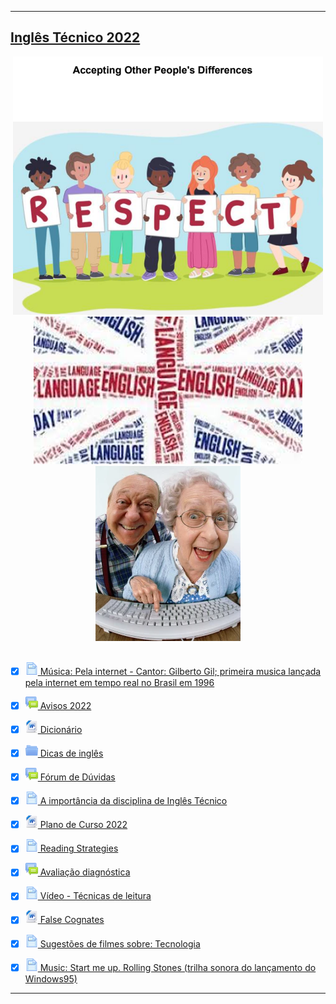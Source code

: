 <hr>
<h2><a href="../">Inglês Técnico 2022</a></h2>

<div  align="center">
<img src="../../img/it/image-respect.png" alt=""><br>
<img src="../../img/it/img2s1.png" alt=""><br>
<img src="../../img/it/img3s1.png" alt=""><br>
</div>
<br>

- [x] <img src="../../img/icons/icon1.svg" style=" width: 20px;" alt=""><a href="musica-pela-internet/"> Música: Pela internet - Cantor: Gilberto Gil; primeira musica lançada pela internet em tempo real no Brasil em 1996</a>

- [x] <img src="../../img/icons/icon-2.svg" style=" width: 20px;" alt=""><a href=""> Avisos 2022</a>

- [x] <img src="../../img/icons/document-24.png" style=" width: 20px;" alt=""><a href=""> Dicionário</a>

- [x] <img src="../../img/icons/icon-3.svg" style=" width: 20px;" alt=""><a href=""> Dicas de inglês</a>

- [x] <img src="../../img/icons/icon-2.svg" style=" width: 20px;" alt=""><a href=""> Fórum de Dúvidas</a>

- [x] <img src="../../img/icons/icon1.svg" style=" width: 20px;" alt=""><a href=""> A importância da disciplina de Inglês Técnico
</a>

- [x] <img src="../../img/icons/document-24.png" style=" width: 20px;" alt=""><a href=""> Plano de Curso 2022</a>

- [x] <img src="../../img/icons/icon1.svg" style=" width: 20px;" alt=""><a href=""> Reading Strategies </a>

- [x] <img src="../../img/icons/icon-2.svg" style=" width: 20px;" alt=""><a href=""> Avaliação diagnóstica</a>

- [x] <img src="../../img/icons/icon1.svg" style=" width: 20px;" alt=""><a href=""> Vídeo - Técnicas de leitura </a>

- [x] <img src="../../img/icons/document-24.png" style=" width: 20px;" alt=""><a href=""> False Cognates</a>

- [x] <img src="../../img/icons/icon1.svg" style=" width: 20px;" alt=""><a href=""> Sugestões de filmes sobre: Tecnologia
 </a>

- [x] <img src="../../img/icons/icon1.svg" style=" width: 20px;" alt=""><a href=""> Music: Start me up. Rolling Stones (trilha sonora do lançamento do Windows95) </a>

<hr>
